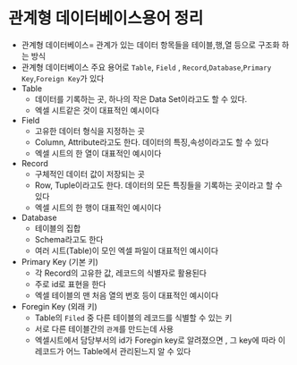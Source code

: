 # 관계형 데이터베이스용어 정리
- 관계형 데이터베이스= 관계가 있는 데이터 항목들을 테이블,행,열 등으로 구조화 하는 방식
- 관계형 데이터베이스 주요 용어로 `Table`, `Field` , `Record`,`Database`,`Primary Key`,`Foreign Key`가 있다 
- Table
    - 데이터를 기록하는 곳, 하나의 작은 Data Set이라고도 할 수 있다.
    - 엑셀 시트같은 것이 대표적인 예시이다
- Field
    - 고유한 데이터 형식을 지정하는 곳
    - Column, Attribute라고도 한다. 데이터의 특징,속성이라고도 할 수 있다
    - 엑셀 시트의 한 열이 대표적인 예시이다
- Record
    - 구체적인 데이터 값이 저장되는 곳 
    - Row, Tuple이라고도 한다. 데이터의 모든 특징들을 기록하는 곳이라고 할 수 있다
    - 엑셀 시트의 한 행이 대표적인 예시이다
- Database
    - 테이블의 집합
    - Schema라고도 한다
    - 여러 시트(Table)이 모인 엑셀 파일이 대표적인 예시이다
- Primary Key (기본 키)
    - 각 Record의 고유한 값, 레코드의 식별자로 활용된다
    - 주로 id로 표현을 한다
    - 엑셀 테이블의 맨 처음 열의 번호 등이 대표적인 예시이다
- Foregin Key (외래 키)
    - Table의 `Filed` 중 다른 테이블의 레코드를 식별할 수 있는 키
    - 서로 다른 테이블간의 `관계`를 만드는데 사용
    - 엑셀시트에서 담당부서의 id가 Foregin key로 알려졌으면 , 그 key에 따라 이 레코드가 어느 Table에서 관리된느지 알 수 있다 